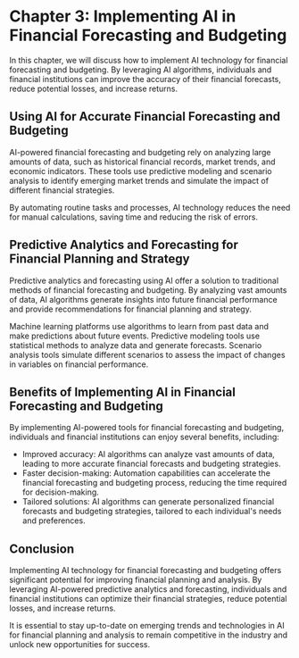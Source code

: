 Chapter 3: Implementing AI in Financial Forecasting and Budgeting
=================================================================

In this chapter, we will discuss how to implement AI technology for financial forecasting and budgeting. By leveraging AI algorithms, individuals and financial institutions can improve the accuracy of their financial forecasts, reduce potential losses, and increase returns.

Using AI for Accurate Financial Forecasting and Budgeting
---------------------------------------------------------

AI-powered financial forecasting and budgeting rely on analyzing large amounts of data, such as historical financial records, market trends, and economic indicators. These tools use predictive modeling and scenario analysis to identify emerging market trends and simulate the impact of different financial strategies.

By automating routine tasks and processes, AI technology reduces the need for manual calculations, saving time and reducing the risk of errors.

Predictive Analytics and Forecasting for Financial Planning and Strategy
------------------------------------------------------------------------

Predictive analytics and forecasting using AI offer a solution to traditional methods of financial forecasting and budgeting. By analyzing vast amounts of data, AI algorithms generate insights into future financial performance and provide recommendations for financial planning and strategy.

Machine learning platforms use algorithms to learn from past data and make predictions about future events. Predictive modeling tools use statistical methods to analyze data and generate forecasts. Scenario analysis tools simulate different scenarios to assess the impact of changes in variables on financial performance.

Benefits of Implementing AI in Financial Forecasting and Budgeting
------------------------------------------------------------------

By implementing AI-powered tools for financial forecasting and budgeting, individuals and financial institutions can enjoy several benefits, including:

* Improved accuracy: AI algorithms can analyze vast amounts of data, leading to more accurate financial forecasts and budgeting strategies.
* Faster decision-making: Automation capabilities can accelerate the financial forecasting and budgeting process, reducing the time required for decision-making.
* Tailored solutions: AI algorithms can generate personalized financial forecasts and budgeting strategies, tailored to each individual's needs and preferences.

Conclusion
----------

Implementing AI technology for financial forecasting and budgeting offers significant potential for improving financial planning and analysis. By leveraging AI-powered predictive analytics and forecasting, individuals and financial institutions can optimize their financial strategies, reduce potential losses, and increase returns.

It is essential to stay up-to-date on emerging trends and technologies in AI for financial planning and analysis to remain competitive in the industry and unlock new opportunities for success.
